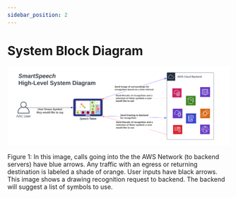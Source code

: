 ```yaml
---
sidebar_position: 2
---
```


# System Block Diagram

![system_block_diagram](/img/SmartSpeech_High-Level_System_Diagram.png)

Figure 1: In this image, calls going into the the AWS Network (to backend servers) have blue arrows. Any traffic with an egress or returning destination is labeled a shade of orange. User inputs have black arrows. This image shows a drawing recognition request to backend. The backend will suggest a list of symbols to use.

<!--
> In this image, calls going into the the AWS Network (to backend servers) have orange arrows. Any traffic with an egress destination is labeled a shade of blue. User inputs have black arrows.

The backend is hosted on AWS while the user is served a Next.js frontend. Each image labeling request will enter the AWS network via an Internet Gateway. The Load Balancers will pass off the request to a viable[^1] node which will either _compute_ the image labels or send a request to another image recognition service like Azure or OpenAI. Since each worker node is in a private subnet of the VPC, a NAT gateway[^2] is required to send outbound requests. Since contacting external services may require API Keys, the AWS System Manager Parameter Store is used to hide secrets[^3].

The network and computational load is distributed among machines via a combination of Load Balancers and an Auto Scaling Group (ASG). This allows the ASG Manager to spawn more instances if nodes report a local resource overload.

[^1]: A "viable" node is a node that reports a healthy status on a node status check. A healthy status implies all systems (disk, connectivity, ...) are working. Checking for this status is done by the listeners on the Auto Scaling Group.

[^2]: You might be thinking "Why not just put the nodes in the public subnets?". The answer is simple, nodes in a private control plane cannot be connected to without going through the load balancer and even then you cannot initiate a connection to a machine behind a NAT device. In short, this architecture allows us to maintain server integrity by never allowing any entity to access the worker nodes directly.

[^3]: Secrets are protected by AWS KMS (Key Management Service) which allows only specified machines to decrypt encrypted keys via IAM (identity and Access Management) Rules
-->
